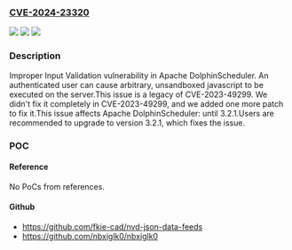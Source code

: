 ### [CVE-2024-23320](https://cve.mitre.org/cgi-bin/cvename.cgi?name=CVE-2024-23320)
![](https://img.shields.io/static/v1?label=Product&message=Apache%20DolphinScheduler&color=blue)
![](https://img.shields.io/static/v1?label=Version&message=0%3C%203.2.1%20&color=brighgreen)
![](https://img.shields.io/static/v1?label=Vulnerability&message=CWE-20%20Improper%20Input%20Validation&color=brighgreen)

### Description

Improper Input Validation vulnerability in Apache DolphinScheduler. An authenticated user can cause arbitrary, unsandboxed javascript to be executed on the server.This issue is a legacy of CVE-2023-49299. We didn't fix it completely in CVE-2023-49299, and we added one more patch to fix it.This issue affects Apache DolphinScheduler: until 3.2.1.Users are recommended to upgrade to version 3.2.1, which fixes the issue.

### POC

#### Reference
No PoCs from references.

#### Github
- https://github.com/fkie-cad/nvd-json-data-feeds
- https://github.com/nbxiglk0/nbxiglk0

